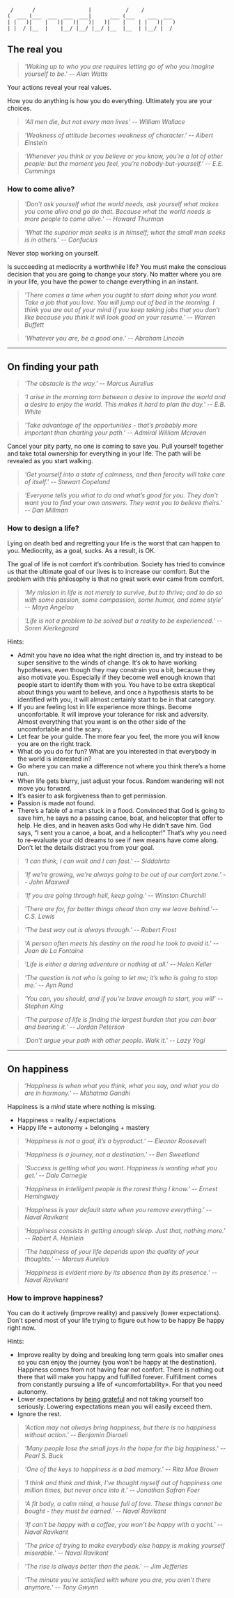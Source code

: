 
                                                      
	 /      /                 |           /    /          
	(  ___ (___  ___  ___  ___|      ___ (___    ___  ___ 
	| |   )|    |   )|   )|   )|   )|    |    | |   )|   )
	| |  / |__  |    |__/ |__/ |__/ |__  |__  | |__/ |  / 
		

## The real you

<!--
[fazer links para quase todo o livro, se e introducao devia estar relacionado com o resto.]

There is no coming to consciousness without pain. People will do anything, no matter how absurd, in order to avoid facing their own soul.
to be real you need to be vulnerable
- (kk) You are what you do. Not what you say, not what you believe, not how you vote, but what you spend your time on.
> *'Do you want to know who you are? Don’t ask. Act! Action will delineate and define you.' -- Thomas Jefferson*
> *'You have your way. I have my way. As for the right way, the correct way, and the only way, it does not exist.' -- Friedrich Nietzsche*
> *'It is better to be hated for what you are than to be loved for what you are not.' -- André Gide*
> *'That thing that made you weird as a kid could you make great as an adult — if you don’t lose it.' -- Kevin Kelly*
> *'Work to become, not to acquire.' -- Kevin Kelly*
-->

> *'Waking up to who you are requires letting go of who you imagine yourself to be.' -- Alan Watts*

Your actions reveal your real values.

How you do anything is how you do everything. Ultimately you are your choices.

> *'All men die, but not every man lives' -- William Wallace*

> *'Weakness of attitude becomes weakness of character.' -- Albert Einstein*

> *'Whenever you think or you believe or you know, you’re a lot of other people: but the moment you feel, you’re nobody-but-yourself.' --  E.E. Cummings*
  
### How to come alive?

> *'Don’t ask yourself what the world needs, ask yourself what makes you come alive and go do that. Because what the world needs is more people to come alive.' -- Howard Thurman*

> *'What the superior man seeks is in himself; what the small man seeks is in others.' -- Confucius*

Never stop working on yourself. 

Is succeeding at mediocrity a worthwhile life? You must make the conscious decision that you are going to change your story. No matter where you are in your life, you have the power to change everything in an instant.

> *'There comes a time when you ought to start doing what you want. Take a job that you love. You will jump out of bed in the morning. I think you are out of your mind if you keep taking jobs that you don’t like because you think it will look good on your resume.' -- Warren Buffett*

> *'Whatever you are, be a good one.' -- Abraham Lincoln*





---
## On finding your path

<!--
> *'You are given the gift of life in order to discover what your gift «in» life is. You will complete your mission when you figure out what your mission is. This is not a paradox. This is the way.' -- Kevin Kelly*
> *'In the middle of difficulty lies opportunity' -- Albert Einstein*
- (kk) Before you are old, attend as many funerals as you can bear, and listen. Nobody talks about the departed’s achievements. The only thing people will remember is what kind of person you were while you were achieving.
- (kk) Following your bliss is a recipe for paralysis if you don’t know what you are passionate about. A better motto for most youth is “master something, anything”. Through mastery of one thing, you can drift towards extensions of that mastery that bring you more joy, and eventually discover where your bliss is.

1. Put Your Happiness Before Goals
2. Fulfillment is Dependent on Direction
3. Pain is a Messenger
4. Focus on Financial Freedom First
5. Pick One Thing and Stick With it to Completion
	
> *'Everything tells me that I am about to make a wrong decision, but making mistakes is just part of life. What does the world want of me? Does it want me to take no risks, to go back to where I came from because I didn’t have the courage to say "yes" to life?' -- Paulo Coelho*

- there’s a price for it always. everything is an exchange. you can achieve everything but there is a price. people don’t achieve anything because they are not willing to sacrifice. everything is a trade.
- parabol: that door is only for you.	
- Best Effort + Surrender = DESTINY

“Your Ten-Year Plan for a Remarkable Life”. in 2027 how a day of your life will look like? write how will look this day. dream big. write it with no fear and read it once a year. these things can make a difference. exercise: what would be your life if you wouldnt have fear of failure of life.

- Most people continue to chase down their ever elusive “calling”. You know, that one thing that if they do not do it, they have wasted their entire life and skillsets on trivial activities and distractions. Allow me to share a little secret with you. This doesn’t exist.
- Most of the entrepreneurs I know love what they do, but they do not love it because they feel it is their life’s purpose. So instead of looking for your life’s purpose, look for things that will stretch you, engage you, and teach you. challenge Because that is where you will find true fulfillment and satisfaction. Create Projects, Not Goals
- Clarity is the Key to All Success: without a clear roadmap for who we are and what we want to achieve, we will never find true success. You must know exactly what you want, when you want it, and why you want it. Without this clarity, you will find yourself wandering aimlessly for years, or even decades of your life and looking back, wishing that you’d had more direction.
- We know about quitting something that’s bad for you, or something you hate. But what about quitting something you love? I can tell you from experience, it leaves a lot of room for change. I still love everything I quit. But not as much as I love all this room for change._sivers
- Most 16 year olds are just using their phones to send silly snaps to their friends and watch porn. And most people waste their lives away in 9-5 jobs. It’s not an age thing.
- “We must suffer one of two pains, either the pain of discipline or the pain of regret and disappointment.”
- When you look at your bank account and don’t like what you see, you need to remember that these results were caused by your thoughts. They were caused by your beliefs, your decisions, and your values that were then projected into your reality.
- DO THE WORK: Work until your idols become your rivals. Work hard in silence. Let your silence be your noise. How much time do you consume vs produce? Are you watching others do things you could be doing if you weren’t watching them.

What do you really want?
- What do the actions of your past suggest is most important to you?
- What desires do you have that don’t align with your past behavior.
- What future path does your past behavior suggest rather than your imagination?
- If you don’t like these answers, change your existing behavior.
-->

> *'The obstacle is the way.' -- Marcus Aurelius*

> *'I arise in the morning torn between a desire to improve the world and a desire to enjoy the world. This makes it hard to plan the day.' -- E.B. White*

> *'Take advantage of the opportunities - that’s probably more important than charting your path.' -- Admiral William Mcraven*

Cancel your pity party, no one is coming to save you. Pull yourself together and take total ownership for everything in your life. The path will be revealed as you start walking.

> *'Get yourself into a state of calmness, and then ferocity will take care of itself.' -- Stewart Copeland*

> *'Everyone tells you what to do and what’s good for you. They don’t want you to find your own answers. They want you to believe theirs.' -- Dan Millman*

### How to design a life?

Lying on death bed and regretting your life is the worst that can happen to you. Mediocrity, as a goal, sucks. As a result, is OK.

The goal of life is not comfort it’s contribution. Society has tried to convince us that the ultimate goal of our lives is to increase our comfort.
But the problem with this philosophy is that no great work ever came from comfort.

> *'My mission in life is not merely to survive, but to thrive; and to do so with some passion, some compassion, some humor, and some style' -- Maya Angelou*

> *'Life is not a problem to be solved but a reality to be experienced.' -- Soren Kierkegaard*

Hints:

- Admit you have no idea what the right direction is, and try instead to be super sensitive to the winds of change. It’s ok to have working hypotheses, even though they may constrain you a bit, because they also motivate you. Especially if they become well enough known that people start to identify them with you. You have to be extra skeptical about things you want to believe, and once a hypothesis starts to be identified with you, it will almost certainly start to be in that category.  
- If you are feeling lost in life experience more things. Become unconfortable. It will improve your tolerance for risk and adversity. Almost everything that you want is on the other side of the uncomfortable and the scary.  
- Let fear be your guide. The more fear you feel, the more you will know you are on the right track.  
- What do you do for fun? What are you interested in that everybody in the world is interested in?  
- Go where you can make a difference not where you think there’s a home run.  
- When life gets blurry, just adjust your focus. Random wandering will not move you forward.
- It’s easier to ask forgiveness than to get permission.  
- Passion is made not found.  
- There’s a fable of a man stuck in a flood. Convinced that God is going to save him, he says no a passing canoe, boat, and helicopter that offer to help. He dies, and in heaven asks God why He didn’t save him. God says, “I sent you a canoe, a boat, and a helicopter!” That’s why you need to re-evaluate your old dreams to see if new means have come along. Don’t let the details distract you from your goal.  

> *'I can think, I can wait and I can fast.' -- Siddahrta*

> *'If we’re growing, we’re always going to be out of our comfort zone.' -- John Maxwell*

> *'If you are going through hell, keep going.' -- Winston Churchill*

> *'There are far, far better things ahead than any we leave behind.'-- C.S. Lewis*

> *'The best way out is always through.' -- Robert Frost*

> *'A person often meets his destiny on the road he took to avoid it.' -- Jean de La Fontaine*

> *'Life is either a daring adventure or nothing at all.' -- Helen Keller*

> *'The question is not who is going to let me; it’s who is going to stop me.' -- Ayn Rand*

> *'You can, you should, and if you’re brave enough to start, you will' -- Stephen King*

> *'The purpose of life is finding the largest burden that you can bear and bearing it.' -- Jordan Peterson*

> *'Don’t argue your path with other people. Walk it.' -- Lazy Yogi*





---
## On happiness

<!--
- Money or wealth won‘t make you happy. Family, friends and purposful „work“ does.
- Regrets of the dying: Don’t ignore your dreams; don’t work too much; say what you think; cultivate friendships; be happy.
- It’s a mountain of a dream and a mile-high climb to the top. And what it took me a long time to discover is that I didn’t like ot climb much. I just liked to imagine the summit.
- It’s quite liberating to understand reality as a construction.  
- High expectations make you miserable, expectations nowadays are more and more triggered by top of hierarchy being more exposed.
- Anchor yourself -- remember who you are, the things you are good at, even when completely different thing. authentic self is a state
- Focus on internal fulfillment not external success
- Happiness is outside of my comfort zone.
- Persistence + Love = Abundance
- Masculine energy collapses. Men lose their sense of drive, purpose, and self-respect, and their standards, hardihood, and discipline atrophy. A slide into restlessness, vice, malaise, and outright depression is often the result.
- I’m a straight capitalist-meritocratist, entirely driven by gratitude.
- The secret of joy is the mastery of pain. – Anaïs Nin
- happiness is being satisfied with what you have. Success comes from disatisfaction. choose. -- Naval Ravikant*
money can't make rich people happy but it can make poor people happy. -- Naval Ravikant*
- we are biological machines programmed to survive and replicate. happy is anti-evolution. -- Naval Ravikant*
- a happy person isn't someone who's happy all the time. it's someone who effortlessly interpretsevents in such a waythat they don't lose their innate peace. -- Naval Ravikant*
- peace comes from within. do not seek it without. -- buddha
-->

> *'Happiness is when what you think, what you say, and what you do are in harmony.' --  Mahatma Gandhi*

Happiness is a *mind* state where nothing is missing.

- Happiness = reality / expectations  
- Happy life = autonomy + belonging + mastery

> *'Happiness is not a goal, it’s a byproduct.' -- Eleanor Roosevelt*

> *'Happiness is a journey, not a destination.' -- Ben Sweetland*

> *'Success is getting what you want. Happiness is wanting what you get.' -- Dale Carnegie*

> *'Happiness in intelligent people is the rarest thing I know.' -- Ernest Hemingway*

> *'Happiness is your default state when you remove everything.' -- Naval Ravikant*

> *'Happiness consists in getting enough sleep. Just that, nothing more.' -- Robert A. Heinlein*

> *'The happiness of your life depends upon the quality of your thoughts.' -- Marcus Aurelius*

> *'Happiness is evident more by its absence than by its presence.' -- Naval Ravikant*

### How to improve happiness?

You can do it actively (improve reality) and passively (lower expectations). Don't spend most of your life trying to figure out how to be happy Be happy right now.

Hints:

- Improve reality by doing and breaking long term goals into smaller ones so you can enjoy the journey (you won’t be happy at the destination). Happiness comes from not having fear not confort. There is nothing out there that will make you happy and fulfilled forever. Fulfillment comes from constantly pursuing a life of «uncomfortability». For that you need autonomy.
- Lower expectations by [being grateful](chapter_1_self.md#on-gratitude) and not taking yourself too seriously. Lowering expectations mean you will easily exceed them.
- Ignore the rest.

> *'Action may not always bring happiness, but there is no happiness without action.' -- Benjamin Disraeli*

> *'Many people lose the small joys in the hope for the big happiness.' -- Pearl S. Buck*

> *'One of the keys to happiness is a bad memory.' -- Rita Mae Brown*

> *'I think and think and think, I‘ve thought myself out of happiness one million times, but never once into it.' -- Jonathan Safran Foer*

> *'A fit body, a calm mind, a house full of love. These things cannot be bought - they must be earned.' -- Naval Ravikant*

> *'If can't be happy with a coffee, you won't be happy with a yacht.' -- Naval Ravikant*

> *'The price of trying to make everybody else happy is making yourself miserable.' -- Naval Ravikant*

> *'The rise is always better than the peak.' -- Jim Jefferies*

> *'The minute you’re satisfied with where you are, you aren’t there anymore.' -- Tony Gwynn*